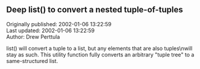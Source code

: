 ## Deep list() to convert a nested tuple-of-tuples  
Originally published: 2002-01-06 13:22:59  
Last updated: 2002-01-06 13:22:59  
Author: Drew Perttula  
  
list() will convert a tuple to a list, but any elements that are also tuples\nwill stay as such. This utility function fully converts an arbitrary "tuple tree" to a same-structured list.